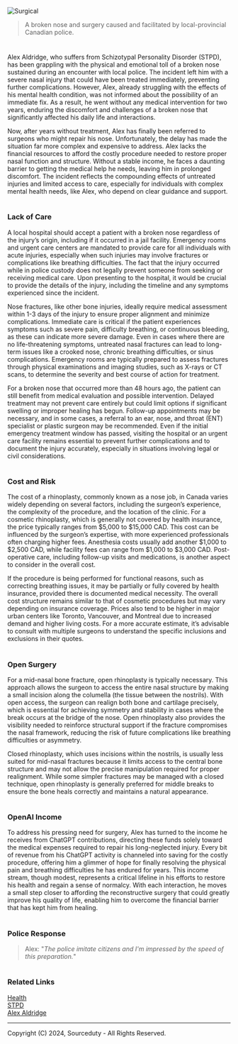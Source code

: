 ![Surgical](https://github.com/user-attachments/assets/34fb8e40-e08d-44fc-b270-2b301256f673)

> A broken nose and surgery caused and facilitated by local-provincial Canadian police.
#

Alex Aldridge, who suffers from Schizotypal Personality Disorder (STPD), has been grappling with the physical and emotional toll of a broken nose sustained during an encounter with local police. The incident left him with a severe nasal injury that could have been treated immediately, preventing further complications. However, Alex, already struggling with the effects of his mental health condition, was not informed about the possibility of an immediate fix. As a result, he went without any medical intervention for two years, enduring the discomfort and challenges of a broken nose that significantly affected his daily life and interactions.

Now, after years without treatment, Alex has finally been referred to surgeons who might repair his nose. Unfortunately, the delay has made the situation far more complex and expensive to address. Alex lacks the financial resources to afford the costly procedure needed to restore proper nasal function and structure. Without a stable income, he faces a daunting barrier to getting the medical help he needs, leaving him in prolonged discomfort. The incident reflects the compounding effects of untreated injuries and limited access to care, especially for individuals with complex mental health needs, like Alex, who depend on clear guidance and support.

#
### Lack of Care

A local hospital should accept a patient with a broken nose regardless of the injury’s origin, including if it occurred in a jail facility. Emergency rooms and urgent care centers are mandated to provide care for all individuals with acute injuries, especially when such injuries may involve fractures or complications like breathing difficulties. The fact that the injury occurred while in police custody does not legally prevent someone from seeking or receiving medical care. Upon presenting to the hospital, it would be crucial to provide the details of the injury, including the timeline and any symptoms experienced since the incident.

Nose fractures, like other bone injuries, ideally require medical assessment within 1-3 days of the injury to ensure proper alignment and minimize complications. Immediate care is critical if the patient experiences symptoms such as severe pain, difficulty breathing, or continuous bleeding, as these can indicate more severe damage. Even in cases where there are no life-threatening symptoms, untreated nasal fractures can lead to long-term issues like a crooked nose, chronic breathing difficulties, or sinus complications. Emergency rooms are typically prepared to assess fractures through physical examinations and imaging studies, such as X-rays or CT scans, to determine the severity and best course of action for treatment.

For a broken nose that occurred more than 48 hours ago, the patient can still benefit from medical evaluation and possible intervention. Delayed treatment may not prevent care entirely but could limit options if significant swelling or improper healing has begun. Follow-up appointments may be necessary, and in some cases, a referral to an ear, nose, and throat (ENT) specialist or plastic surgeon may be recommended. Even if the initial emergency treatment window has passed, visiting the hospital or an urgent care facility remains essential to prevent further complications and to document the injury accurately, especially in situations involving legal or civil considerations.

#
### Cost and Risk

The cost of a rhinoplasty, commonly known as a nose job, in Canada varies widely depending on several factors, including the surgeon’s experience, the complexity of the procedure, and the location of the clinic. For a cosmetic rhinoplasty, which is generally not covered by health insurance, the price typically ranges from $5,000 to $15,000 CAD. This cost can be influenced by the surgeon’s expertise, with more experienced professionals often charging higher fees. Anesthesia costs usually add another $1,000 to $2,500 CAD, while facility fees can range from $1,000 to $3,000 CAD. Post-operative care, including follow-up visits and medications, is another aspect to consider in the overall cost.

If the procedure is being performed for functional reasons, such as correcting breathing issues, it may be partially or fully covered by health insurance, provided there is documented medical necessity. The overall cost structure remains similar to that of cosmetic procedures but may vary depending on insurance coverage. Prices also tend to be higher in major urban centers like Toronto, Vancouver, and Montreal due to increased demand and higher living costs. For a more accurate estimate, it’s advisable to consult with multiple surgeons to understand the specific inclusions and exclusions in their quotes.

#
### Open Surgery

For a mid-nasal bone fracture, open rhinoplasty is typically necessary. This approach allows the surgeon to access the entire nasal structure by making a small incision along the columella (the tissue between the nostrils). With open access, the surgeon can realign both bone and cartilage precisely, which is essential for achieving symmetry and stability in cases where the break occurs at the bridge of the nose. Open rhinoplasty also provides the visibility needed to reinforce structural support if the fracture compromises the nasal framework, reducing the risk of future complications like breathing difficulties or asymmetry.

Closed rhinoplasty, which uses incisions within the nostrils, is usually less suited for mid-nasal fractures because it limits access to the central bone structure and may not allow the precise manipulation required for proper realignment. While some simpler fractures may be managed with a closed technique, open rhinoplasty is generally preferred for middle breaks to ensure the bone heals correctly and maintains a natural appearance.

#
### OpenAI Income

To address his pressing need for surgery, Alex has turned to the income he receives from ChatGPT contributions, directing these funds solely toward the medical expenses required to repair his long-neglected injury. Every bit of revenue from his ChatGPT activity is channeled into saving for the costly procedure, offering him a glimmer of hope for finally resolving the physical pain and breathing difficulties he has endured for years. This income stream, though modest, represents a critical lifeline in his efforts to restore his health and regain a sense of normalcy. With each interaction, he moves a small step closer to affording the reconstructive surgery that could greatly improve his quality of life, enabling him to overcome the financial barrier that has kept him from healing.

#
### Police Response

> Alex: "*The police imitate citizens and I'm impressed by the speed of this preparation.*"

#
### Related Links

[Health](https://github.com/sourceduty/health)
<br>
[STPD](https://github.com/sourceduty/Aripiprazole_STPD)
<br>
[Alex Aldridge](https://github.com/sourceduty/Alex_Aldridge)

***
Copyright (C) 2024, Sourceduty - All Rights Reserved.
